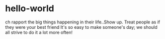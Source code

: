 # hello-world
ch rapport  the big  things happening in their life..Show up. Treat people as if they were your best friend It's so easy to make someone's day; we should all strive to do it a lot more often!
